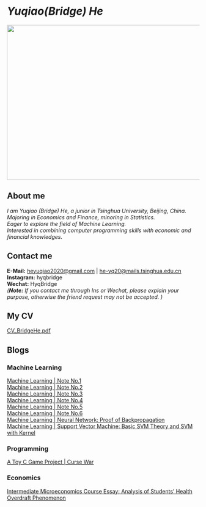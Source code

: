 # _Yuqiao(Bridge) He_

<img src="https://user-images.githubusercontent.com/110859502/183577532-f60432ea-84f6-4c61-9b4f-bce7a49daa62.jpg" width = "512" height = "405" div align=center />

## About me
_I am Yuqiao (Bridge) He, a junior in Tsinghua University, Beijing, China.  
Majoring in Economics and Finance, minoring in Statistics.  
Eager to explore the field of Machine Learning.  
Interested in combining computer programming skills with economic and financial knowledges._

## Contact me
**E-Mail:** heyuqiao2020@gmail.com | he-yq20@mails.tsinghua.edu.cn  
**Instagram:** hyqbridge  
**Wechat:** HyqBridge  
_(**Note:** If you contact me through Ins or Wechat, please explain your purpose, otherwise the friend request may not be accepted. )_

## My CV
[CV_BridgeHe.pdf](https://github.com/Bridge-He/Bridge-He.github.io/files/9287393/CV_BridgeHe.pdf)

## Blogs  
### Machine Learning
[Machine Learning | Note No.1](https://mp.weixin.qq.com/s/yA5Qy3ZQ9Xg3SjcjMmwdlg)  
[Machine Learning | Note No.2](https://mp.weixin.qq.com/s/RmlB3Q7hkcW7NlU0nxDR1Q)  
[Machine Learning | Note No.3](https://mp.weixin.qq.com/s/cJVh-5ZWgeTNc_lOst_WhA)  
[Machine Learning | Note No.4](https://mp.weixin.qq.com/s/tRgVHPkBALCeQPIJlYB0Bg)  
[Machine Learning | Note No.5](https://mp.weixin.qq.com/s/GKD0GJru9SZr-NtZxXavNQ)  
[Machine Learning | Note No.6](https://mp.weixin.qq.com/s/S37mMlYToWmVM6qj9KURmw)  
[Machine Learning | Neural Network: Proof of Backpropagation](https://github.com/Bridge-He/Bridge-He.github.io/files/9294429/ML_ANN_Backpropagation.pdf)  
[Machine Learning | Support Vector Machine: Basic SVM Theory and SVM with Kernel](https://github.com/Bridge-He/Bridge-He.github.io/files/9294429/ML_ANN_Backpropagation.pdf)
### Programming
[A Toy C Game Project | Curse War](https://github.com/Bridge-He/Bridge-He.github.io/files/9294405/CurseWar_BridgeHe.zip)
### Economics
[Intermediate Microeconomics Course Essay: Analysis of Students’ Health Overdraft Phenomenon](https://github.com/Bridge-He/Bridge-He.github.io/files/9294598/Analysis.of.Students.Health.Overdraft.Phenomenon.pdf)

